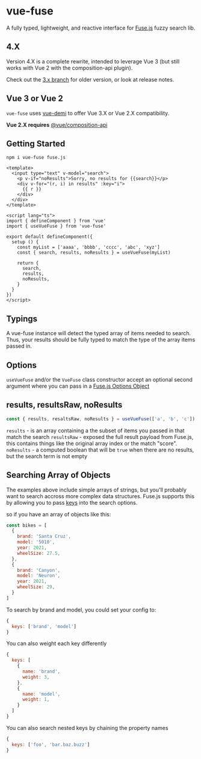 # vue-fuse

A fully typed, lightweight, and reactive interface for [Fuse.js](https://fusejs.io/)
fuzzy search lib.

## 4.X
Version 4.X is a complete rewrite, intended to leverage Vue 3 (but still works with Vue 2 with the composition-api plugin).

Check out the [3.x branch](https://github.com/shayneo/vue-fuse/tree/3.x) for older version, or look at release notes.

## Vue 3 or Vue 2
`vue-fuse` uses [vue-demi](https://www.npmjs.com/package/vue-demi) to offer
Vue 3.X or Vue 2.X compatibility.

**Vue 2.X requires** [@vue/composition-api](https://www.npmjs.com/package/@vue/composition-api)

## Getting Started
```
npm i vue-fuse fuse.js
```

```vue
<template>
  <input type="text" v-model="search">
    <p v-if="noResults">Sorry, no results for {{search}}</p>
    <div v-for="(r, i) in results" :key="i">
      {{ r }}
    </div>
  </div>
</template>

<script lang="ts">
import { defineComponent } from 'vue'
import { useVueFuse } from 'vue-fuse'

export default defineComponent({
  setup () {
    const myList = ['aaaa', 'bbbb', 'cccc', 'abc', 'xyz']
    const { search, results, noResults } = useVueFuse(myList)

    return {
      search,
      results,
      noResults,
    }
  }
})
</script>
```

## Typings
A vue-fuse instance will detect the typed array of items
needed to search. Thus, your results should be fully typed
to match the type of the array items passed in.

## Options
`useVueFuse` and/or the `VueFuse` class constructor accept an optional
second argument where you can pass in a [Fuse.js Options Object](https://fusejs.io/api/options.html)

## results, resultsRaw, noResults
```js
const { results, resaltsRaw, noResults } = useVueFuse(['a', 'b', 'c'])
```

`results` - is an array containing a the subset of items you passed in that match the search
`resultsRaw` - exposed the full result payload from Fuse.js, this contains things like the
original array index or the match "score".
`noResults` - a computed boolean that will be `true` when there are no results,
but the search term is not empty

## Searching Array of Objects
The examples above include simple arrays of strings, but you'll probably want to
search accross more complex data structures. Fuse.js supports this by allowing you to
pass [keys](https://fusejs.io/api/options.html#keys) into the search options.

so if you have an array of objects like this:
```js
const bikes = [
  {
    brand: 'Santa Cruz',
    model: '5010',
    year: 2021,
    wheelSize: 27.5,
  },
  {
    brand: 'Canyon',
    model: 'Neuron',
    year: 2021,
    wheelSize: 29,
  }
]
```

To search by brand and model, you could set your config to:
```js
{
  keys: ['brand', 'model']
}
```

You can also weight each key differently
```js
{
  keys: [
    {
      name: 'brand',
      weight: 3,
    },
    {
      name: 'model',
      weight: 1,
    }
  ]
}
```

You can also search nested keys by chaining the property names
```js
{
  keys: ['foo', 'bar.baz.buzz']
}
```
